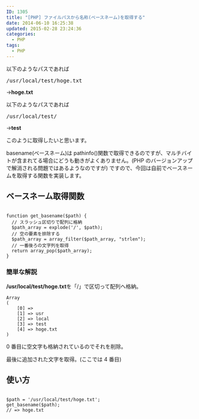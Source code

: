 ```yaml
---
ID: 1305
title: "[PHP] ファイルパスから名称(ベースネーム)を取得する"
date: 2014-06-10 16:25:38
updated: 2015-02-28 23:24:36
categories:
  - PHP
tags: 
  - PHP
---
```


以下のようなパスであれば

<pre>/usr/local/test/hoge.txt</pre>

→<b>hoge.txt</b>

以下のようなパスであれば

<pre>/usr/local/test/</pre>

→<b>test</b>

このように取得したいと思います。

basename(ベースネーム)は pathinfo()関数で取得できるのですが、マルチバイトが含まれてる場合にどうも動きがよくありません。<span class="text-muted">(PHP のバージョンアップで解消される問題ではあるようなのですが)</span>
ですので、今回は自前でベースネームを取得する関数を実装します。

<!--more-->
<h2>ベースネーム取得関数</h2>
<pre class="php"><code>
function get_basename($path) {
  // スラッシュ区切りで配列に格納
  $path_array = explode('/', $path);
  // 空の要素を排除する
  $path_array = array_filter($path_array, "strlen");
  // 一番後ろの文字列を取得
  return array_pop($path_array);
}
</code></pre>

<h3>簡単な解説</h3>
<b>/usr/local/test/hoge.txt</b>を「/」で区切って配列へ格納。
<pre class="php"><code>Array
(
    [0] => 
    [1] => usr
    [2] => local
    [3] => test
    [4] => hoge.txt
)</code></pre>

0 番目に空文字も格納されているのでそれを削除。

最後に追加された文字を取得。(ここでは 4 番目)

<h2>使い方</h2>
<pre class="php"><code>
$path = '/usr/local/test/hoge.txt';
get_basename($path);
// => hoge.txt
</code></pre>
